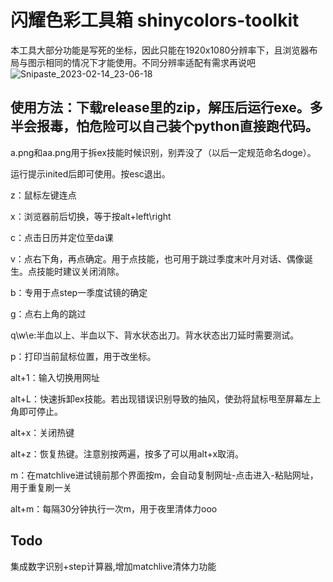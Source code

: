 # 闪耀色彩工具箱 shinycolors-toolkit
本工具大部分功能是写死的坐标，因此只能在1920x1080分辨率下，且浏览器布局与图示相同的情况下才能使用。不同分辨率适配有需求再说吧
![Snipaste_2023-02-14_23-06-18](https://user-images.githubusercontent.com/64121758/218778457-ddd1b0fc-de5b-4d04-bf46-de47d5df2e32.png)

## 使用方法：下载release里的zip，解压后运行exe。多半会报毒，怕危险可以自己装个python直接跑代码。

a.png和aa.png用于拆ex技能时候识别，别弄没了（以后一定规范命名doge）。

运行提示inited后即可使用。按esc退出。


z：鼠标左键连点

x：浏览器前后切换，等于按alt+left\right

c：点击日历并定位至da课

v：点右下角，再点确定。用于点技能，也可用于跳过季度末叶月对话、偶像诞生。点技能时建议关闭消除。

b：专用于点step一季度试镜的确定

g：点右上角的跳过

q\w\e:半血以上、半血以下、背水状态出刀。背水状态出刀延时需要测试。

p：打印当前鼠标位置，用于改坐标。


alt+1：输入切换用网址

alt+L：快速拆卸ex技能。若出现错误识别导致的抽风，使劲将鼠标甩至屏幕左上角即可停止。

alt+x：关闭热键

alt+z：恢复热键。注意别按两遍，按多了可以用alt+x取消。

m：在matchlive进试镜前那个界面按m，会自动复制网址-点击进入-粘贴网址，用于重复刷一关

alt+m：每隔30分钟执行一次m，用于夜里清体力ooo

## Todo
集成数字识别+step计算器,增加matchlive清体力功能
